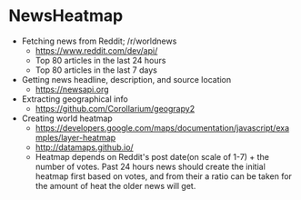 # NewsHeatmap

* Fetching news from Reddit; /r/worldnews
  * https://www.reddit.com/dev/api/
  * Top 80 articles in the last 24 hours
  * Top 80 articles in the last 7 days
* Getting news headline, description, and source location
  * https://newsapi.org
* Extracting geographical info
  * https://github.com/Corollarium/geograpy2
* Creating world heatmap
  * https://developers.google.com/maps/documentation/javascript/examples/layer-heatmap
  * http://datamaps.github.io/
  * Heatmap depends on Reddit's post date(on scale of 1-7) + the number of votes. Past 24 hours news should create the initial heatmap first based on votes, and from their a ratio can be taken for the amount of heat the older news will get.
